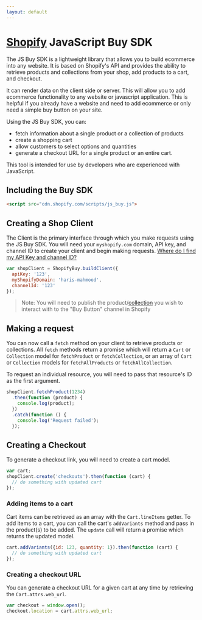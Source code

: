 ```yaml
---
layout: default
---
```

# [Shopify](https://www.shopify.com) JavaScript Buy SDK

The JS Buy SDK is a lightweight library that allows you to build ecommerce into any website.
It is based on Shopify's API and provides the ability to retrieve products and collections from your shop,
add products to a cart, and checkout.

It can render data on the client side or server. This will allow you to add ecommerce functionality to any website or
javascript application. This is helpful if you already have a website and need to add ecommerce or only need a simple buy button on your site.

Using the JS Buy SDK, you can:

- fetch information about a single product or a collection of products
- create a shopping cart
- allow customers to select options and quantities
- generate a checkout URL for a single product or an entire cart.

This tool is intended for use by developers who are experienced with JavaScript.

## Including the Buy SDK

```html
<script src="cdn.shopify.com/scripts/js_buy.js">
```

## Creating a Shop Client

The Client is the primary interface through which you make requests using the JS Buy SDK.
You will need your `myshopify.com` domain, API key, and channel ID to create your client and
begin making requests. [Where do I find my API Key and channel ID?](#)

```js
var shopClient = ShopifyBuy.buildClient({
  apiKey: '123',
  myShopifyDomain: 'haris-mahmood',
  channelId: '123'
});
```

> Note: You will need to publish the product/[collection](https://docs.shopify.com/manual/products/collections/make-collections-findable#change-the-visibility-of-a-collection) you wish to interact with to the
> "Buy Button" channel in Shopify

## Making a request

You can now call a `fetch` method on your client to retrieve products or collections.
All `fetch` methods return a promise which will return a `Cart` or `Collection` model for `fetchProduct`
or `fetchCollection`, or an array of `Cart` or `Collection` models for `fetchAllProducts` or `fetchAllCollection`.

To request an individual resource, you will need to pass that resource's ID as the first argument.

```js
shopClient.fetchProduct(1234)
  .then(function (product) {
    console.log(product);
  })
  .catch(function () {
    console.log('Request failed');
  });
```

## Creating a Checkout

To generate a checkout link, you will need to create a cart model.

```js
var cart;
shopClient.create('checkouts').then(function (cart) {
  // do something with updated cart
});
```

### Adding items to a cart

Cart items can be retrieved as an array with the `Cart.lineItems` getter. To add items to a cart,
you can call the cart's `addVariants` method and pass in the product(s) to be added.
The `update` call will return a promise which returns the updated model.

```js
cart.addVariants({id: 123, quantity: 1}).then(function (cart) {
  // do something with updated cart
});

```

### Creating a checkout URL

You can generate a checkout URL for a given cart at any time by retrieving the `Cart.attrs.web_url`.

```js
var checkout = window.open();
checkout.location = cart.attrs.web_url;
```
